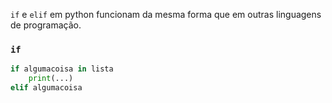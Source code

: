 `if` e `elif` em python funcionam da mesma forma que em outras linguagens de programação.

### `if`
```python
if algumacoisa in lista
	print(...)
elif algumacoisa 
```
